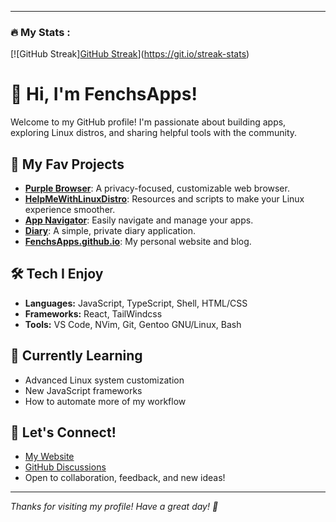 

---

### :fire: My Stats :

[![GitHub Streak][GitHub Streak](https://github-readme-streak-stats.herokuapp.com?user=FenchsApps&theme=city-lights&border_radius=5.6&short_numbers=true&background=53%2C7451B6%2C76237B)](https://git.io/streak-stats)

# 👋 Hi, I'm FenchsApps!

Welcome to my GitHub profile! I'm passionate about building apps, exploring Linux distros, and sharing helpful tools with the community.

## 🚀 My Fav Projects

- [**Purple Browser**](https://github.com/FenchsApps/purple-browser): A privacy-focused, customizable web browser.
- [**HelpMeWithLinuxDistro**](https://github.com/FenchsApps/helpmewithlinuxdistro): Resources and scripts to make your Linux experience smoother.
- [**App Navigator**](https://github.com/FenchsApps/app-navigator): Easily navigate and manage your apps.
- [**Diary**](https://github.com/FenchsApps/diary): A simple, private diary application.
- [**FenchsApps.github.io**](https://github.com/FenchsApps/FenchsApps.github.io): My personal website and blog.

## 🛠️ Tech I Enjoy

- **Languages:** JavaScript, TypeScript, Shell, HTML/CSS
- **Frameworks:** React, TailWindcss
- **Tools:** VS Code, NVim, Git, Gentoo GNU/Linux, Bash

## 🌱 Currently Learning

- Advanced Linux system customization
- New JavaScript frameworks
- How to automate more of my workflow

## 🤝 Let's Connect!

- [My Website](https://fenchsapps.github.io/)
- [GitHub Discussions](https://github.com/FenchsApps/FenchsApps.github.io/discussions)
- Open to collaboration, feedback, and new ideas!

---

*Thanks for visiting my profile! Have a great day! 🚀*
